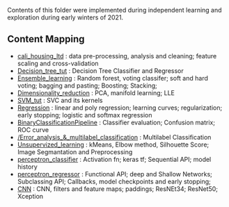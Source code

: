 Contents of this folder were implemented during independent learning and exploration during early winters of 2021.

## Content Mapping
* [cali_housing_ltd](cali_housing_ltd.ipynb) : data pre-processing, analysis and cleaning; feature scaling and cross-validation
* [Decision_tree_tut](Decision_tree_tut.ipynb) : Decision Tree Classifier and Regressor
* [Ensemble_learning](Ensemble_learning.ipynb) : Random forest, voting classifer; soft and hard voting; bagging and pasting; Boosting; Stacking;
* [Dimensionality_reduction](Dimensionality_reduction.ipynb) : PCA, manifold learning; LLE
* [SVM_tut](SVM_tut.ipynb) : SVC and its kernels
* [Regression](Regression.ipynb) : linear and poly regression; learning curves; regularization; early stopping; logistic and softmax regression
* [BinaryClassificationPipeline](BinaryClassificationPipeline.ipynb) : Classifier evaluation; Confusion matrix; ROC curve
* [/Error_analysis_&_multilabel_classification](Error_analysis_%26_multilabel_classification.ipynb) : Multilabel Classification
* [Unsupervized_learning](Unsupervized_learning.ipynb) : kMeans, Elbow method, Silhouette Score; Image Segmantation and Preprocessing
* [perceptron_classifier](perceptron_classifier.ipynb) : Activation fn; keras tf; Sequential API; model history
* [perceptron_regressor](perceptron_regressor.ipynb) : Functional API; deep and Shallow Networks; Subclassing API; Callbacks, model checkpoints and early stopping;
* [CNN](CNN.ipynb) : CNN, filters and feature maps; paddings; ResNEt34; ResNet50; Xception